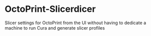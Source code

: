 # OctoPrint-Slicerdicer
Slicer settings for OctoPrint from the UI without having to dedicate a machine to run Cura and generate slicer profiles

